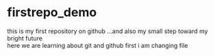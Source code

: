 # firstrepo_demo
this is my first repository on github ...and also my small step toward my bright future
<br>
here we are learning about git and github
first i am changing file
